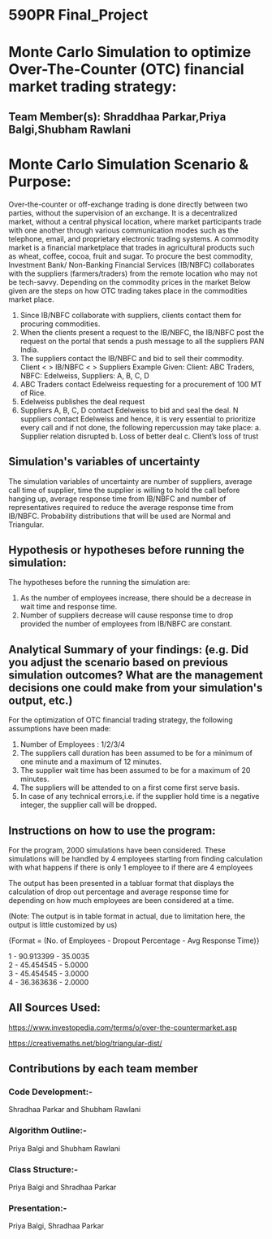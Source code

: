 # 590PR Final_Project

# Monte Carlo Simulation to optimize Over-The-Counter (OTC) financial market trading strategy: 

## Team Member(s): Shraddhaa Parkar,Priya Balgi,Shubham Rawlani


# Monte Carlo Simulation Scenario & Purpose:
Over-the-counter or off-exchange trading is done directly between two parties, without the supervision of an exchange. It is a decentralized market, without a central physical location, where market participants trade with one another through various communication modes such as the telephone, email, and proprietary electronic trading systems.
 A commodity market is a financial marketplace that trades in agricultural products such as wheat, coffee, cocoa, fruit and sugar. To procure the best commodity, Investment Bank/ Non-Banking Financial Services (IB/NBFC) collaborates with the suppliers (farmers/traders) from the remote location who may not be tech-savvy. Depending on the commodity prices in the market
Below given are the steps on how OTC trading takes place in the commodities market place.
  1.	Since IB/NBFC collaborate with suppliers, clients contact them for procuring commodities.
  2.	When the clients present a request to the IB/NBFC, the IB/NBFC post the request on the portal that sends a push message to all the       suppliers PAN India.
  3.	The suppliers contact the IB/NBFC and bid to sell their commodity.
Client < > IB/NBFC < > Suppliers
Example Given:
Client: ABC Traders, NBFC: Edelweiss, Suppliers: A, B, C, D
  1.	ABC Traders contact Edelweiss requesting for a procurement of 100 MT of Rice.
  2.	Edelweiss publishes the deal request 
  3.	Suppliers A, B, C, D contact Edelweiss to bid and seal the deal.
N suppliers contact Edelweiss and hence, it is very essential to prioritize every call and if not done, the following repercussion may take place:
  a.	Supplier relation disrupted
  b.	Loss of better deal
  c.	Client’s loss of trust


## Simulation's variables of uncertainty
The simulation variables of uncertainty are number of suppliers, average call time of supplier, time the supplier is willing to hold the call before hanging up, average response time from IB/NBFC and number of representatives required to reduce the average response time from IB/NBFC. Probability distributions that will be used are Normal and Triangular.

## Hypothesis or hypotheses before running the simulation:
The hypotheses before the running the simulation are:
1.	As the number of employees increase, there should be a decrease in wait time and response time.
2.	Number of suppliers decrease will cause response time to drop provided the number of employees from IB/NBFC are constant. 


## Analytical Summary of your findings: (e.g. Did you adjust the scenario based on previous simulation outcomes?  What are the management decisions one could make from your simulation's output, etc.)
For the optimization of OTC financial trading strategy, the following assumptions have been made:
1. Number of Employees : 1/2/3/4
2. The suppliers call duration has been assumed to be for a minimum of one minute and a maximum of 12 minutes.
3. The supplier wait time has been assumed to be for a maximum of 20 minutes.
4. The suppliers will be attended to on a first come first serve basis.
5. In case of any technical errors,i.e. if the supplier hold time is a negative integer,  the supplier call will be dropped.

## Instructions on how to use the program:
For the program, 2000 simulations have been considered. These simulations will be handled by 4 employees starting from finding calculation with what happens if there is only 1 employee to if there are 4 employees

The output has been presented in a tabluar format that displays the calculation of drop out percentage and average response time for depending on how much employees are been considered at a time.

(Note: The output is in table format in actual, due to limitation here, the output is little customized by us)

{Format = (No. of Employees - Dropout Percentage - Avg Response Time)}

1 - 90.913399 - 35.0035                  
2 - 45.454545 - 5.0000                  
3 - 45.454545 - 3.0000                 
4 - 36.363636 - 2.0000

## All Sources Used:
https://www.investopedia.com/terms/o/over-the-countermarket.asp

https://creativemaths.net/blog/triangular-dist/


## Contributions by each  team member

### Code Development:-
Shradhaa Parkar and Shubham Rawlani
### Algorithm Outline:-
Priya Balgi and Shubham Rawlani
### Class Structure:-
Priya Balgi and Shradhaa Parkar
### Presentation:-
Priya Balgi, Shradhaa Parkar

